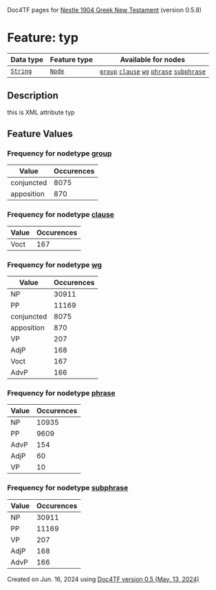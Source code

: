 Doc4TF pages for [Nestle 1904 Greek New Testament](https://github.com/saulocantanhede/tfgreek2/tree/main/tf) (version 0.5.8)
# Feature: typ
Data type|Feature type|Available for nodes
---|---|---
[`String`](featuresbydatatype.md#string)|[`Node`](featuresbytype.md#node)| [`group`](featuresbynodetype.md#group)  [`clause`](featuresbynodetype.md#clause)  [`wg`](featuresbynodetype.md#wg)  [`phrase`](featuresbynodetype.md#phrase)  [`subphrase`](featuresbynodetype.md#subphrase) 
## Description
this is XML attribute typ
## Feature Values
### Frequency for nodetype [group](featuresbynodetype.md#group)
Value|Occurences
---|---
conjuncted|8075
apposition|870
### Frequency for nodetype [clause](featuresbynodetype.md#clause)
Value|Occurences
---|---
Voct|167
### Frequency for nodetype [wg](featuresbynodetype.md#wg)
Value|Occurences
---|---
NP|30911
PP|11169
conjuncted|8075
apposition|870
VP|207
AdjP|168
Voct|167
AdvP|166
### Frequency for nodetype [phrase](featuresbynodetype.md#phrase)
Value|Occurences
---|---
NP|10935
PP|9609
AdvP|154
AdjP|60
VP|10
### Frequency for nodetype [subphrase](featuresbynodetype.md#subphrase)
Value|Occurences
---|---
NP|30911
PP|11169
VP|207
AdjP|168
AdvP|166
 

Created on Jun. 16, 2024 using [Doc4TF version 0.5 (May. 13, 2024)](https://github.com/tonyjurg/Doc4TF/blob/main/CreateFeatureDoc.ipynb) 